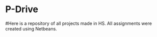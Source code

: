 # P-Drive

#Here is a repository of all projects made in HS. All assignments were created using Netbeans.
